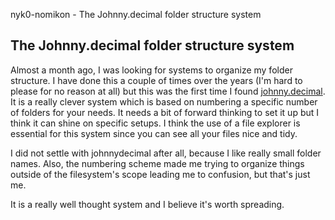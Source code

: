 nyk0-nomikon - The Johnny.decimal folder structure system

## The Johnny.decimal folder structure system

Almost a month ago, I was looking for systems to organize my folder structure. I have done this a couple of times over the years (I'm hard to please for no reason at all) but this was the first time I found [johnny.decimal](https://johnnydecimal.com/).\
It is a really clever system which is based on numbering a specific number of folders for your needs. It needs a bit of forward thinking to set it up but I think it can shine on specific setups. I think the use of a file explorer is essential for this system since you can see all your files nice and tidy.

I did not settle with johnnydecimal after all, because I like really small folder names. Also, the numbering scheme made me trying to organize things outside of the filesystem's scope leading me to confusion, but that's just me.

It is a really well thought system and I believe it's worth spreading.
